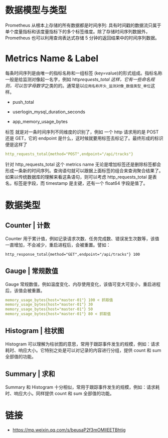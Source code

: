 # 数据模型与类型

Prometheus 从根本上存储的所有数据都是时间序列: 具有时间戳的数据流只属于单个度量指标和该度量指标下的多个标签维度。除了存储时间序列数据外，Prometheus 也可以利用查询表达式存储 5 分钟的返回结果中的时间序列数据。

# Metrics Name & Label

每条时间序列是由唯一的指标名称和一组标签 (key=value)的形式组成。指标名称 一般是给监测对像起一名字，例如 http*requests_total 这样，它有一些命名规则，可以包字母数字*之类的的。通常是以`应用名称开头_监测对像_数值类型_单位`这样。

- push_total

- userlogin_mysql_duration_seconds

- app_memory_usage_bytes

标签 就是对一条时间序列不同维度的识别了，例如 一个 http 请求用的是 POST 还是 GET，它的 endpoint 是什么，这时候就要用标签去标记了。最终形成的标识便是这样了

```yaml
http_requests_total{method="POST",endpoint="/api/tracks"}
```

针对 http_requests_total 这个 metrics name 无论是增加标签还是删除标签都会形成一条新的时间序列。查询语句就可以跟据上面标签的组合来查询聚合结果了。如果以传统数据库的理解来看这条语句，则可以考虑 http_requests_total 是表名，标签是字段，而 timestamp 是主键，还有一个 float64 字段是值了。

# 数据类型

## Counter | 计数

Counter 用于累计值，例如记录请求次数、任务完成数、错误发生次数等，该值一直增加，不会减少，重启进程后，会被重置。譬如：

```
http_response_total{method="GET",endpoint="/api/tracks"} 100
```

## Gauge | 常规数值

Gauge 常规数值，例如温度变化、内存使用变化，该值可变大可变小，重启进程后，该值会被重置。

```yaml
memory_usage_bytes{host="master-01"} 100 < 抓取值
memory_usage_bytes{host="master-01"} 30
memory_usage_bytes{host="master-01"} 50
memory_usage_bytes{host="master-01"} 80 < 抓取值
```

## Histogram | 柱状图

Histogram 可以理解为柱状图的意思，常用于跟踪事件发生的规模，例如：请求耗时、响应大小。它特别之处是可以对记录的内容进行分组，提供 count 和 sum 全部值的功能。

## Summary | 求和

Summary 和 Histogram 十分相似，常用于跟踪事件发生的规模，例如：请求耗时、响应大小。同样提供 count 和 sum 全部值的功能。

# 链接

- https://mp.weixin.qq.com/s/beusaP2f3mOMIlEETBhtjg
